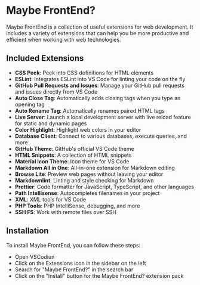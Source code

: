 # Maybe FrontEnd?

Maybe FrontEnd is a collection of useful extensions for web development. It includes a variety of extensions that can help you be more productive and efficient when working with web technologies.
## Included Extensions

  -  **CSS Peek**: Peek into CSS definitions for HTML elements
  -  **ESLint**: Integrates ESLint into VS Code for linting your code on the fly
  -  **GitHub Pull Requests and Issues**: Manage your GitHub pull requests and issues directly from VS Code
  -  **Auto Close Tag**: Automatically adds closing tags when you type an opening tag
  -  **Auto Rename Tag**: Automatically renames paired HTML tags
  -  **Live Server**: Launch a local development server with live reload feature for static and dynamic pages
  -  **Color Highlight**: Highlight web colors in your editor
  -  **Database Client**: Connect to various databases, execute queries, and more
  -  **GitHub Theme**: GitHub's official VS Code theme
  -  **HTML Snippets**: A collection of HTML snippets
  -  **Material Icon Theme**: Icon theme for VS Code
  -  **Markdown All in One**: All-in-one extension for Markdown editing
  -  **Browse Lite**: Preview web pages without leaving your editor
  -  **Markdownlint**: Linting and style checking for Markdown
  -  **Prettier**: Code formatter for JavaScript, TypeScript, and other languages
  -  **Path Intellisense**: Autocompletes filenames in your project
  -  **XML**: XML tools for VS Code
  -  **PHP Tools**: PHP IntelliSense, debugging, and more
  -  **SSH FS**: Work with remote files over SSH

## Installation

To install Maybe FrontEnd, you can follow these steps:

  -  Open VSCodiun
  -  Click on the Extensions icon in the sidebar on the left
  -  Search for "Maybe FrontEnd?" in the search bar
  -  Click on the "Install" button for the Maybe FrontEnd? extension pack